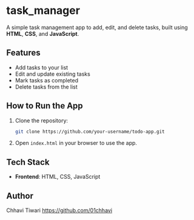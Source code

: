 # task_manager
A simple task management app to add, edit, and delete tasks, built using **HTML**, **CSS**, and **JavaScript**.

## Features
- Add tasks to your list
- Edit and update existing tasks
- Mark tasks as completed
- Delete tasks from the list

## How to Run the App
1. Clone the repository:
    ```bash
    git clone https://github.com/your-username/todo-app.git
    ```
2. Open `index.html` in your browser to use the app.

## Tech Stack
- **Frontend**: HTML, CSS, JavaScript

## Author
Chhavi Tiwari 
https://github.com/01chhavi


